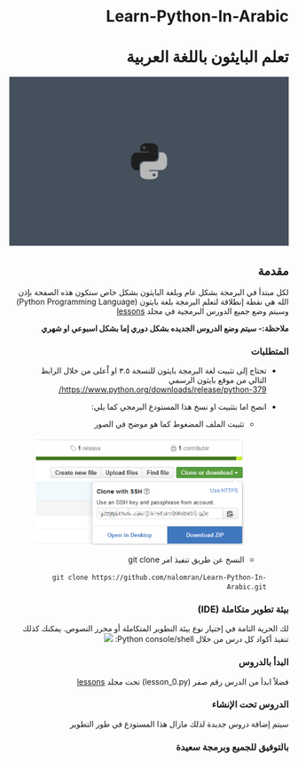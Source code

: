 <div dir="rtl">
 
# Learn-Python-In-Arabic 
# تعلم البايثون باللغة العربية 


![](images/python_wallpaper.jpg)



##  مقدمة 

لكل  مبتدأ في البرمجة بشكل عام وبلغة البايثون بشكل خاص ستكون هذه الصفحة بإذن الله هي نقطة إنطلاقة لتعلم البرمجة بلغة بايثون (Python Programming Language) وسيتم وضع جميع الدورس البرمجية في مجلد [lessons](lessons)


**ملاحظة:- سيتم وضع الدروس الجديده بشكل دوري إما بشكل اسبوعي او شهري**

### المتطلبات 

-  تحتاج إلى تثبيت لغة البرمجة بايثون للنسخة ٣.٥ او اْعلى من خلال الرابط التالي من موقع بايثون الرسمي https://www.python.org/downloads/release/python-379/
 

-  انصح اما بتثبيت او نسخ هذا المستودع البرمجي كما يلي:
   
  
   * تثبيت الملف المضغوط كما هو موضح في الصور
       
        ![](images/download_repo.png)
        
   *  النسخ عن طريق تنفيذ امر git clone
    
   ```git clone https://github.com/nalomran/Learn-Python-In-Arabic.git```
    
###     بيئة تطوير متكاملة (IDE) 

 لك الحرية التامة في إختيار نوع بيئة النطوير المتكاملة أو محرر النصوص. يمكنك كذلك تنفيذ أكواد كل درس من خلال Python console/shell:
    ![](images/python_shell.png)

### البدأ بالدروس 

فضلاً ابدأ من الدرس رقم صفر (lesson_0.py) تحت مجلد [lessons](lessons)



### الدروس تحت الإنشاء

سيتم إضافة دروس جديدة لذلك مازال هذا المستودع في طور التطوير



### بالتوفيق للجميع وبرمجة سعيدة 
</div>